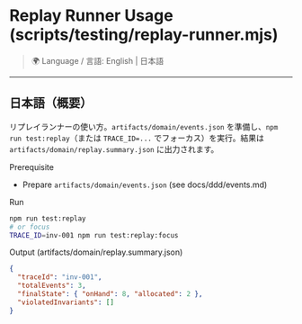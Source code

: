 # Replay Runner Usage (scripts/testing/replay-runner.mjs)

> 🌍 Language / 言語: English | 日本語

---

## 日本語（概要）

リプレイランナーの使い方。`artifacts/domain/events.json` を準備し、`npm run test:replay`（または `TRACE_ID=...` でフォーカス）を実行。結果は `artifacts/domain/replay.summary.json` に出力されます。

Prerequisite
- Prepare `artifacts/domain/events.json` (see docs/ddd/events.md)

Run
```bash
npm run test:replay
# or focus
TRACE_ID=inv-001 npm run test:replay:focus
```

Output (artifacts/domain/replay.summary.json)
```json
{
  "traceId": "inv-001",
  "totalEvents": 3,
  "finalState": { "onHand": 8, "allocated": 2 },
  "violatedInvariants": []
}
```
